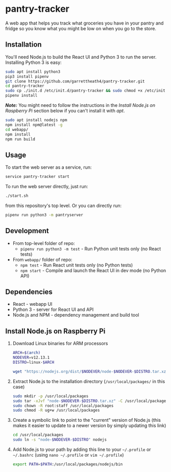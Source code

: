 # pantry-tracker

A web app that helps you track what groceries you have in your pantry and fridge
so you know what you might be low on when you go to the store.

## Installation

You'll need Node.js to build the React UI and Python 3 to run the server.
Installing Python 3 is easy:

```bash
sudo apt install python3
pip3 install pipenv
git clone https://github.com/garrettheath4/pantry-tracker.git
cd pantry-tracker
sudo cp ./init.d /etc/init.d/pantry-tracker && sudo chmod +x /etc/init.d/pantry-tracker && sudo update-rc.d pantry-tracker defaults
pipenv install
```

***Note:*** You might need to follow the instructions in the _Install Node.js
on Raspberry Pi_ section below if you can't install it with _apt_.

```bash
sudo apt install nodejs npm
npm install npm@latest -g
cd webapp/
npm install
npm run build
```

## Usage

To start the web server as a service, run:

```bash
service pantry-tracker start
```

To run the web server directly, just run:

```bash
./start.sh
```

from this repository's top level. Or you can directly run:

```bash
pipenv run python3 -m pantryserver
```

## Development

* From top-level folder of repo:
    * `pipenv run python3 -m test` - Run Python unit tests only (no React tests)
* From `webapp/` folder of repo:
    * `npm test` - Run React unit tests only (no Python tests)
    * `npm start` - Compile and launch the React UI in dev mode (no Python API)

## Dependencies

* React - webapp UI
* Python 3 - server for React UI and API
* Node.js and NPM - dependency management and build tool

## Install Node.js on Raspberry Pi

1. Download Linux binaries for ARM processors

    ```bash
    ARCH=$(arch)
    NODEVER=v12.13.1
    DISTRO=linux-$ARCH

    wget "https://nodejs.org/dist/$NODEVER/node-$NODEVER-$DISTRO.tar.xz"
    ```

2. Extract Node.js to the installation directory (`/usr/local/packages/` in
   this case)

    ```bash
    sudo mkdir -p /usr/local/packages
    sudo tar -xJvf "node-$NODEVER-$DISTRO.tar.xz" -C /usr/local/packages
    sudo chown -R root:staff /usr/local/packages
    sudo chmod -R ug+w /usr/local/packages
    ```

3. Create a symbolic link to point to the "current" version of Node.js (this
   makes it easier to update to a newer version by simply updating this link)

    ```bash
    cd /usr/local/packages
    sudo ln -s "node-$NODEVER-$DISTRO" nodejs
    ```

4. Add Node.js to your path by adding this line to your `~/.profile` or
   `~/.bashrc` (using `nano ~/.profile` or `vim ~/.profile`)

   ```bash
   export PATH=$PATH:/usr/local/packages/nodejs/bin
   ```


<!-- vim: set ts=4 sw=4 sta sts=4 sr et: -->
